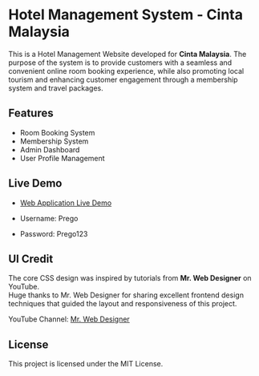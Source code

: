 # Hotel Management System - Cinta Malaysia

This is a Hotel Management Website developed for **Cinta Malaysia**. The purpose of the system is to provide customers with a seamless and convenient online room booking experience, while also promoting local tourism and enhancing customer engagement through a membership system and travel packages.

## Features

- Room Booking System
- Membership System
- Admin Dashboard
- User Profile Management

## Live Demo

- [Web Application Live Demo](http://cintamalaysia.rf.gd/)

- Username: Prego
- Password: Prego123

## UI Credit

The core CSS design was inspired by tutorials from **Mr. Web Designer** on YouTube.  
Huge thanks to Mr. Web Designer for sharing excellent frontend design techniques that guided the layout and responsiveness of this project.

YouTube Channel: [Mr. Web Designer](https://www.youtube.com/@MrWebDesignerAnas)

## License

This project is licensed under the MIT License.
